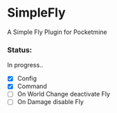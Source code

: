 # SimpleFly
A Simple Fly Plugin for Pocketmine

### Status:
In progress..
- [x] Config
- [x] Command
- [ ] On World Change deactivate Fly
- [ ] On Damage disable Fly
